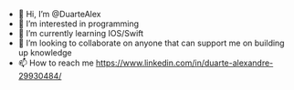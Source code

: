 - 👋 Hi, I’m @DuarteAlex
- 👀 I’m interested in programming
- 🌱 I’m currently learning IOS/Swift
- 💞️ I’m looking to collaborate on anyone that can support me on building up knowledge
- 📫 How to reach me https://www.linkedin.com/in/duarte-alexandre-29930484/

<!---
DuarteAlex/DuarteAlex is a ✨ special ✨ repository because its `README.md` (this file) appears on your GitHub profile.
You can click the Preview link to take a look at your changes.
--->
